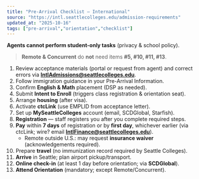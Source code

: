 ```yaml
---
title: "Pre-Arrival Checklist — International"
source: "https://intl.seattlecolleges.edu/admission-requirements"
updated_at: "2025-10-16"
tags: ["pre-arrival","orientation","checklist"]
---
```


**Agents cannot perform student-only tasks** (privacy & school policy).

> **Remote & Concurrent** do **not** need items **#5, #10, #11, #13**.

1) Review acceptance materials (portal or request from agent) and correct errors via **IntlAdmissions@seattlecolleges.edu**.  
2) Follow immigration guidance in your Pre-Arrival Information.  
3) Confirm **English & Math** placement (DSP as needed).  
4) Submit **Intent to Enroll** (triggers class registration & orientation seat).  
5) Arrange **housing** (after visa).  
6) Activate **ctcLink** (use EMPLID from acceptance letter).  
7) Set up **MySeattleColleges** account (email, SCDGlobal, Starfish).  
8) **Registration** — staff registers you after you complete required steps.  
9) **Pay** within **7 days** of registration or by **first day**, whichever earlier (via ctcLink; wire? email **IntlFinance@seattlecolleges.edu**).  
   - Remote outside U.S.: may request **insurance waiver** (acknowledgements required).  
10) Prepare **travel** (no immunization record required by Seattle Colleges).  
11) **Arrive** in Seattle; plan airport pickup/transport.  
12) **Online check-in** (at least 1 day before orientation; via **SCDGlobal**).  
13) **Attend Orientation** (mandatory; except Remote/Concurrent).
